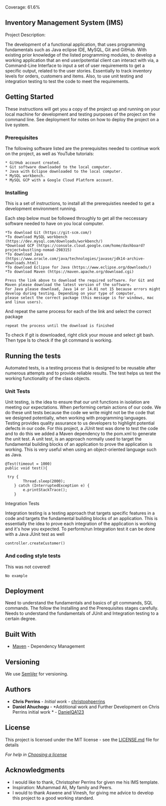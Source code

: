
Coverage: 61.6%
## Inventory Management System (IMS)

Project Description:

The development of a functional application, that uses programming fundamentals such as Java eclipse IDE, MySQL, Git and GitHub. With existing prior knowledge of the listed programming modules, 
to develop a working application that an end user/potential client can interact with via, a Command-Line Interface to input a set of user requirements to get a specific output, related to the user stories. 
Essentially to track inventory levels for orders, customers and items. 
Also, to use unit testing and integration testing to test the code to meet the requirements. 

## Getting Started

These instructions will get you a copy of the project up and running on your local machine for development and testing purposes of the project on the command line. 
See deployment for notes on how to deploy the project on a live system.

### Prerequisites

The following software listed are the prerequisites needed to continue work on the project, as well as YouTube tutorials: 

```
* GitHub account created.
* Git software downloaded to the local computer.
* Java with Eclipse downloaded to the local computer.
* MySQL workbench.
* MySQL GCP with a Google Cloud Platform account.

```

### Installing

This is a set of instructions, to install all the prerequisties needed to get a development environment running.  

Each step below must be followed throughly to get all the neccessary software needed to have on you local computer. 

```
*To download Git (https://git-scm.com/)
*To download MySQL workbench (https://dev.mysql.com/downloads/workbench/)
*Download GCP (https://console.cloud.google.com/home/dashboard?project=bustling-nomad-298315)
*To download Java (https://www.oracle.com/java/technologies/javase/jdk14-archive-downloads.html)
*To download Eclipse for Java (https://www.eclipse.org/downloads/)
*To download Maven (https://maven.apache.org/download.cgi)

Press the link above to download the required software. For Git and Maven please download the latest version of the software. 
For Java please download, Java 14 or 14.01 not 15 because errors might develop during testing. Depending on your type of computer, 
please select the correct package (this message is for windows, mac and linux users).

```
And repeat the same process for each of the link and select the correct package

```
repeat the process until the download is finished
```

To check if git is downloaded, right click your mouse and select git bash. Then type ls to check if the git command is working. 
 

## Running the tests

Automated tests, is a testing process that is designed to be reusable after numerous attempts and to provide reliable results.
The test helps us test the working functionality of the class objects. 
 

### Unit Tests 

Unit testing, is the idea to ensure that our unit functions in isolation are meeting our expectations.
When performing certain actions of our code. We do these unit tests because the code we write might not be the code that 
we designed potentially, when working with programming languages. Testing provides quality assurance to us 
developers to highlight potential defects in our code. For this project, a JUnit test was done to test the code and to do 
this we added a Maven dependency to the pom.xml to generate the unit test. A unit test, is an approach normally used to 
target the fundamental building blocks of an application to prove the application is working. This is very useful when using an 
object-oriented language such as Java.  

```
@Test(timeout = 1000)
public void test(){

 try {
        Thread.sleep(2000);
    } catch (InterruptedException e) {
        e.printStackTrace();
    }

``` 
Integration Tests 

Integration testing is a testing approach that targets specific features in a code and targets the fundamental building blocks of an application. 
This is essentially the idea to prove each integration of the application is working and it's how you expected. 
To perform/run Integration test it can be done with a Java JUnit test as well

```
controller.createCustomer()

```

 

### And coding style tests

 
This was not covered!

 

```
No example
```

 

## Deployment

Need to understand the fundamentals and basics of git commands, SQL commands. The follow the Installing and the Prerequisites stages carefully. 
Needs to understand the fundamentals of JUnit and Integration testing to a certain degree.  

## Built With


* [Maven](https://maven.apache.org/) - Dependency Management

 
## Versioning

 

We use [SemVer](http://semver.org/) for versioning.

 

## Authors

 

* **Chris Perrins** - *Initial work* - [christophperrins](https://github.com/christophperrins)
* **Daniel Ahuchogu** - *Additional work and Further Development on Chris Perrins initial work * - [DanielQA123](https://github.com/DanielQA123/ims-demo.git)

## License

 

This project is licensed under the MIT license - see the [LICENSE.md](LICENSE.md) file for details 

 

*For help in [Choosing a license](https://choosealicense.com/)*

 

## Acknowledgments

* I would like to thank, Christopher Perrins for given me his IMS template.
* Inspiration: Muhammad Ali, My family and Peers.
* I would to thank Aswene and Vinesh, for giving me advice to develop this project to a good working standard. 

